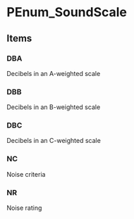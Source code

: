 # PEnum_SoundScale
<!-- end of short definition -->

## Items

### DBA
Decibels in an A-weighted scale

### DBB
Decibels in an B-weighted scale

### DBC
Decibels in an C-weighted scale

### NC
Noise criteria

### NR
Noise rating
